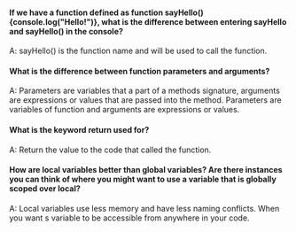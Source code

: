 #### If we have a function defined as function sayHello(){console.log("Hello!")}, what is the difference between entering sayHello and sayHello() in the console?

A: sayHello() is the function name and will be used to call the function.

#### What is the difference between function parameters and arguments?

A: Parameters are variables that a part of a methods signature, arguments are expressions or values that are passed into the method. Parameters are variables of function and arguments are expressions or values.

#### What is the keyword return used for?

A: Return the value to the code that called the function.

#### How are local variables better than global variables? Are there instances you can think of where you might want to use a variable that is globally scoped over local?

A: Local variables use less memory and have less naming conflicts. When you want s variable to be accessible from anywhere in your code.
